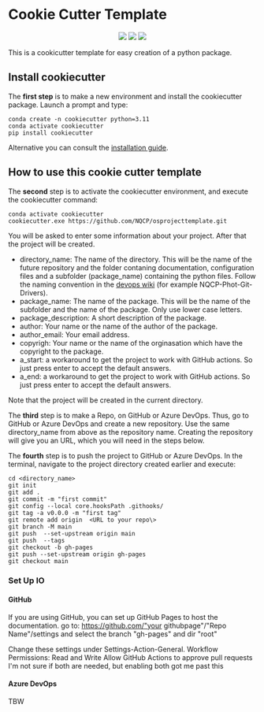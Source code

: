 # Cookie Cutter Template
<p align="center">
  <img src="https://img.shields.io/static/v1?style=for-the-badge&label=code-status&message=Good&color=green"/>
  <img src="https://img.shields.io/static/v1?style=for-the-badge&label=initial-commit&message=RasmusBC59&color=inactive"/>
    <img src="https://img.shields.io/static/v1?style=for-the-badge&label=maintainer&message=NQCP&color=inactive"/>
</p>

This is a cookicutter template for easy creation of a python package.

## Install cookiecutter

The **first step** is to make a new environment and install the cookiecutter package.
Launch a prompt and type:

```console
conda create -n cookiecutter python=3.11
conda activate cookiecutter
pip install cookiecutter
```

Alternative you can consult the [installation guide](https://cookiecutter.readthedocs.io/en/stable/installation.html).

## How to use this  cookie cutter template

The **second** step is to activate the cookiecutter environment, and execute the cookiecutter command:

```console
conda activate cookiecutter
cookiecutter.exe https://github.com/NQCP/osprojecttemplate.git
```

You will be asked to enter some information about your project. After that the project will be created.

- directory_name: The name of the directory. This will be the name of the future repository and the folder contaning documentation, configuration files and a subfolder (package_name) containing the python files. Follow the naming convention in the [devops wiki](https://dev.azure.com/NQCP/NQCP/_wiki/wikis/NQCP.wiki/118/Code-repositories?anchor=standards-for-all-nqcp-code-repositories) (for example NQCP-Phot-Git-Drivers).
- package_name: The name of the package. This will be the name of the subfolder and the name of the package. Only use lower case letters.
- package_description: A short description of the package.
- author: Your name or the name of the author of the package.
- author_email: Your email address.
- copyrigh: Your name or the name of the orginasation which have the copyright to the package.
- a_start: a workaround to get the project to work with GitHub actions. So just press enter to accept the default answers.
- a_end: a workaround to get the project to work with GitHub actions. So just press enter to accept the default answers.

Note that the project will be created in the current directory.

The **third** step is to make a Repo, on GitHub or Azure DevOps. Thus, go to GitHub or Azure DevOps and create a new repository. Use the same directory_name from above as the repository name. Creating the repository will give you an URL, which you will need in the steps below. 

The **fourth** step is to push the project to GitHub or Azure DevOps. In the terminal, navigate to the project directory created earlier and execute:

```console
cd <directory_name>
git init
git add .
git commit -m "first commit"
git config --local core.hooksPath .githooks/
git tag -a v0.0.0 -m "first tag"
git remote add origin  <URL to your repo\>
git branch -M main
git push  --set-upstream origin main
git push  --tags
git checkout -b gh-pages
git push --set-upstream origin gh-pages
git checkout main
```

### Set Up IO
#### GitHub
If you are using GitHub, you can set up GitHub Pages to host the documentation.
go to: 
https://github.com/"your githubpage"/"Repo Name"/settings
and select the branch "gh-pages" and dir "root" 

Change these settings under Settings-Action-General. 
Workflow Permissions: Read and Write
Allow GitHub Actions to approve pull requests
I'm not sure if both are needed, but enabling both got me past this

#### Azure DevOps
TBW
